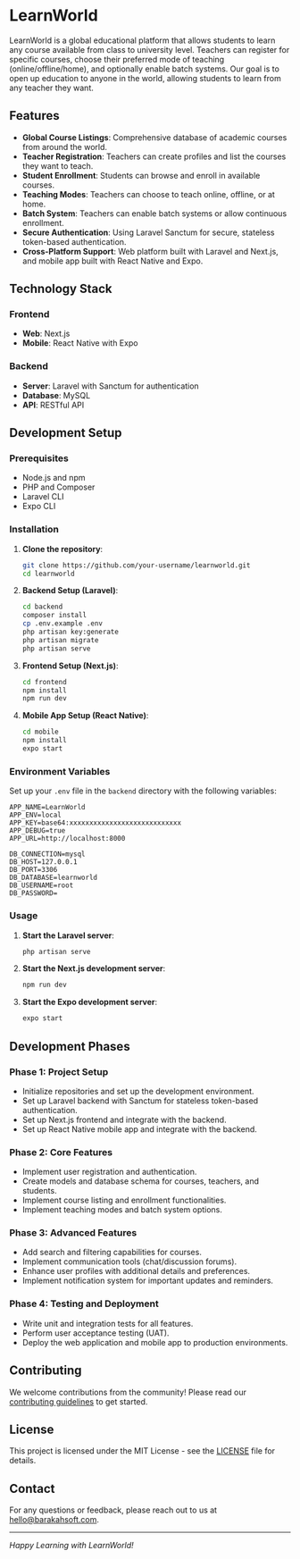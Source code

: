 # LearnWorld

LearnWorld is a global educational platform that allows students to learn any course available from class to university level. Teachers can register for specific courses, choose their preferred mode of teaching (online/offline/home), and optionally enable batch systems. Our goal is to open up education to anyone in the world, allowing students to learn from any teacher they want.

## Features

- **Global Course Listings**: Comprehensive database of academic courses from around the world.
- **Teacher Registration**: Teachers can create profiles and list the courses they want to teach.
- **Student Enrollment**: Students can browse and enroll in available courses.
- **Teaching Modes**: Teachers can choose to teach online, offline, or at home.
- **Batch System**: Teachers can enable batch systems or allow continuous enrollment.
- **Secure Authentication**: Using Laravel Sanctum for secure, stateless token-based authentication.
- **Cross-Platform Support**: Web platform built with Laravel and Next.js, and mobile app built with React Native and Expo.

## Technology Stack

### Frontend
- **Web**: Next.js
- **Mobile**: React Native with Expo

### Backend
- **Server**: Laravel with Sanctum for authentication
- **Database**: MySQL
- **API**: RESTful API

## Development Setup

### Prerequisites

- Node.js and npm
- PHP and Composer
- Laravel CLI
- Expo CLI

### Installation

1. **Clone the repository**:
   ```bash
   git clone https://github.com/your-username/learnworld.git
   cd learnworld
   ```

2. **Backend Setup (Laravel)**:
   ```bash
   cd backend
   composer install
   cp .env.example .env
   php artisan key:generate
   php artisan migrate
   php artisan serve
   ```

3. **Frontend Setup (Next.js)**:
   ```bash
   cd frontend
   npm install
   npm run dev
   ```

4. **Mobile App Setup (React Native)**:
   ```bash
   cd mobile
   npm install
   expo start
   ```

### Environment Variables

Set up your `.env` file in the `backend` directory with the following variables:

```
APP_NAME=LearnWorld
APP_ENV=local
APP_KEY=base64:xxxxxxxxxxxxxxxxxxxxxxxxxxxx
APP_DEBUG=true
APP_URL=http://localhost:8000

DB_CONNECTION=mysql
DB_HOST=127.0.0.1
DB_PORT=3306
DB_DATABASE=learnworld
DB_USERNAME=root
DB_PASSWORD=
```

### Usage

1. **Start the Laravel server**:
   ```bash
   php artisan serve
   ```

2. **Start the Next.js development server**:
   ```bash
   npm run dev
   ```

3. **Start the Expo development server**:
   ```bash
   expo start
   ```

## Development Phases

### Phase 1: Project Setup
- Initialize repositories and set up the development environment.
- Set up Laravel backend with Sanctum for stateless token-based authentication.
- Set up Next.js frontend and integrate with the backend.
- Set up React Native mobile app and integrate with the backend.

### Phase 2: Core Features
- Implement user registration and authentication.
- Create models and database schema for courses, teachers, and students.
- Implement course listing and enrollment functionalities.
- Implement teaching modes and batch system options.

### Phase 3: Advanced Features
- Add search and filtering capabilities for courses.
- Implement communication tools (chat/discussion forums).
- Enhance user profiles with additional details and preferences.
- Implement notification system for important updates and reminders.

### Phase 4: Testing and Deployment
- Write unit and integration tests for all features.
- Perform user acceptance testing (UAT).
- Deploy the web application and mobile app to production environments.

## Contributing

We welcome contributions from the community! Please read our [contributing guidelines](CONTRIBUTING.md) to get started.

## License

This project is licensed under the MIT License - see the [LICENSE](LICENSE) file for details.

## Contact

For any questions or feedback, please reach out to us at [hello@barakahsoft.com](mailto:hello@barakahsoft.com).

---

*Happy Learning with LearnWorld!*